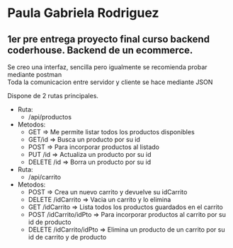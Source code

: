 # Paula Gabriela Rodriguez
## 1er pre entrega proyecto final curso backend coderhouse. Backend de un ecommerce.

Se creo una interfaz, sencilla pero igualmente se recomienda probar mediante postman  
Toda la comunicacion entre servidor y cliente se hace mediante JSON  

Dispone de 2 rutas principales.  
- Ruta:  
  - /api/productos  
- Metodos:   
  - GET => Me permite listar todos los productos disponibles  
  - GET/id => Busca un producto por su id  
  - POST => Para incorporar productos al listado  
  - PUT /id => Actualiza un producto por su id  
  - DELETE /id => Borra un producto por su id    
- Ruta:  
  - /api/carrito  
- Metodos:  
  - POST => Crea un nuevo carrito y devuelve su idCarrito  
  - DELETE /idCarrito => Vacia un carrito y lo elimina  
  - GET /idCarrito => Lista todos los productos guardados en el carrito  
  - POST /idCarrito/idPto => Para incorporar productos al carrito por su id de producto  
  - DELETE /idCarrito/idPto => Elimina un producto de un carrito por su id de carrito y de producto  
